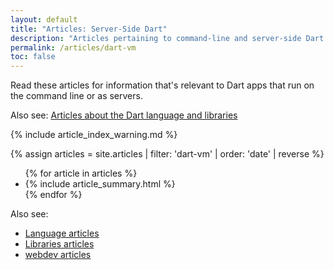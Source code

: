 ```yaml
---
layout: default
title: "Articles: Server-Side Dart"
description: "Articles pertaining to command-line and server-side Dart apps, covering topics such as benchmarking, native extensions, and numeric computation."
permalink: /articles/dart-vm
toc: false
---
```


Read these articles for information that's relevant to
Dart apps that run on the command line or as servers.

Also see: [Articles about the Dart language and libraries](/articles)

{% include article_index_warning.md %}

<div class="break-80">
  {% assign articles = site.articles | filter: 'dart-vm' | order: 'date' | reverse %}
  <ul class="nav-list">
    {% for article in articles %}
      <li>{% include article_summary.html %}</li>
    {% endfor %}
  </ul>
</div>

Also see:

* [Language articles](/articles/language)
* [Libraries articles](/articles/libraries)
* [webdev articles]({{site.webdev}}/articles)

